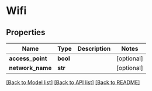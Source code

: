 # Wifi

## Properties
Name | Type | Description | Notes
------------ | ------------- | ------------- | -------------
**access_point** | **bool** |  | [optional] 
**network_name** | **str** |  | [optional] 

[[Back to Model list]](../README.md#documentation-for-models) [[Back to API list]](../README.md#documentation-for-api-endpoints) [[Back to README]](../README.md)



